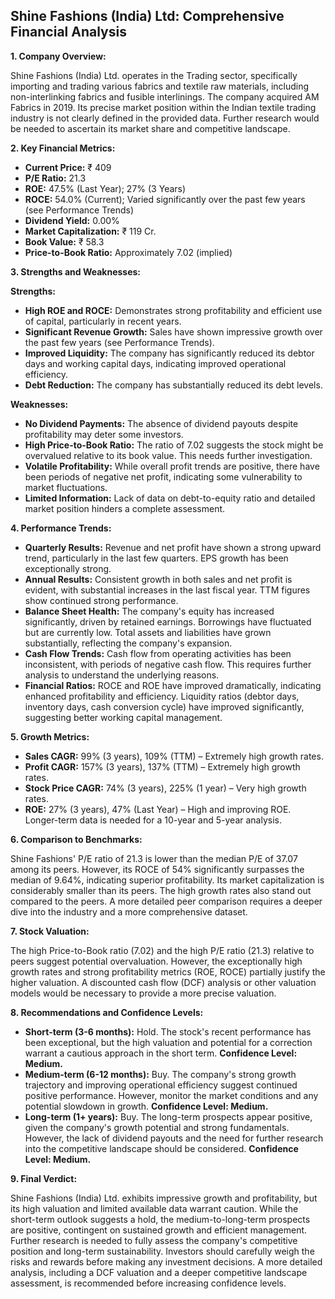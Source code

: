 ## Shine Fashions (India) Ltd: Comprehensive Financial Analysis

**1. Company Overview:**

Shine Fashions (India) Ltd. operates in the Trading sector, specifically importing and trading various fabrics and textile raw materials, including non-interlinking fabrics and fusible interlinings.  The company acquired AM Fabrics in 2019.  Its precise market position within the Indian textile trading industry is not clearly defined in the provided data.  Further research would be needed to ascertain its market share and competitive landscape.

**2. Key Financial Metrics:**

* **Current Price:** ₹ 409
* **P/E Ratio:** 21.3
* **ROE:** 47.5% (Last Year); 27% (3 Years)
* **ROCE:** 54.0% (Current);  Varied significantly over the past few years (see Performance Trends)
* **Dividend Yield:** 0.00%
* **Market Capitalization:** ₹ 119 Cr.
* **Book Value:** ₹ 58.3
* **Price-to-Book Ratio:** Approximately 7.02 (implied)


**3. Strengths and Weaknesses:**

**Strengths:**

* **High ROE and ROCE:**  Demonstrates strong profitability and efficient use of capital, particularly in recent years.
* **Significant Revenue Growth:**  Sales have shown impressive growth over the past few years (see Performance Trends).
* **Improved Liquidity:**  The company has significantly reduced its debtor days and working capital days, indicating improved operational efficiency.
* **Debt Reduction:** The company has substantially reduced its debt levels.

**Weaknesses:**

* **No Dividend Payments:** The absence of dividend payouts despite profitability may deter some investors.
* **High Price-to-Book Ratio:**  The ratio of 7.02 suggests the stock might be overvalued relative to its book value.  This needs further investigation.
* **Volatile Profitability:** While overall profit trends are positive, there have been periods of negative net profit, indicating some vulnerability to market fluctuations.
* **Limited Information:**  Lack of data on debt-to-equity ratio and detailed market position hinders a complete assessment.


**4. Performance Trends:**

* **Quarterly Results:**  Revenue and net profit have shown a strong upward trend, particularly in the last few quarters. EPS growth has been exceptionally strong.
* **Annual Results:**  Consistent growth in both sales and net profit is evident, with substantial increases in the last fiscal year.  TTM figures show continued strong performance.
* **Balance Sheet Health:**  The company's equity has increased significantly, driven by retained earnings.  Borrowings have fluctuated but are currently low.  Total assets and liabilities have grown substantially, reflecting the company's expansion.
* **Cash Flow Trends:**  Cash flow from operating activities has been inconsistent, with periods of negative cash flow.  This requires further analysis to understand the underlying reasons.
* **Financial Ratios:**  ROCE and ROE have improved dramatically, indicating enhanced profitability and efficiency.  Liquidity ratios (debtor days, inventory days, cash conversion cycle) have improved significantly, suggesting better working capital management.


**5. Growth Metrics:**

* **Sales CAGR:** 99% (3 years), 109% (TTM) – Extremely high growth rates.
* **Profit CAGR:** 157% (3 years), 137% (TTM) – Extremely high growth rates.
* **Stock Price CAGR:** 74% (3 years), 225% (1 year) – Very high growth rates.
* **ROE:** 27% (3 years), 47% (Last Year) – High and improving ROE.  Longer-term data is needed for a 10-year and 5-year analysis.


**6. Comparison to Benchmarks:**

Shine Fashions' P/E ratio of 21.3 is lower than the median P/E of 37.07 among its peers.  However, its ROCE of 54% significantly surpasses the median of 9.64%, indicating superior profitability.  Its market capitalization is considerably smaller than its peers.  The high growth rates also stand out compared to the peers.  A more detailed peer comparison requires a deeper dive into the industry and a more comprehensive dataset.


**7. Stock Valuation:**

The high Price-to-Book ratio (7.02) and the high P/E ratio (21.3) relative to peers suggest potential overvaluation. However, the exceptionally high growth rates and strong profitability metrics (ROE, ROCE) partially justify the higher valuation.  A discounted cash flow (DCF) analysis or other valuation models would be necessary to provide a more precise valuation.


**8. Recommendations and Confidence Levels:**

* **Short-term (3-6 months):** Hold.  The stock's recent performance has been exceptional, but the high valuation and potential for a correction warrant a cautious approach in the short term.  **Confidence Level: Medium.**
* **Medium-term (6-12 months):** Buy.  The company's strong growth trajectory and improving operational efficiency suggest continued positive performance.  However, monitor the market conditions and any potential slowdown in growth. **Confidence Level: Medium.**
* **Long-term (1+ years):** Buy.  The long-term prospects appear positive, given the company's growth potential and strong fundamentals.  However, the lack of dividend payouts and the need for further research into the competitive landscape should be considered. **Confidence Level: Medium.**


**9. Final Verdict:**

Shine Fashions (India) Ltd. exhibits impressive growth and profitability, but its high valuation and limited available data warrant caution.  While the short-term outlook suggests a hold, the medium-to-long-term prospects are positive, contingent on sustained growth and efficient management.  Further research is needed to fully assess the company's competitive position and long-term sustainability.  Investors should carefully weigh the risks and rewards before making any investment decisions.  A more detailed analysis, including a DCF valuation and a deeper competitive landscape assessment, is recommended before increasing confidence levels.
